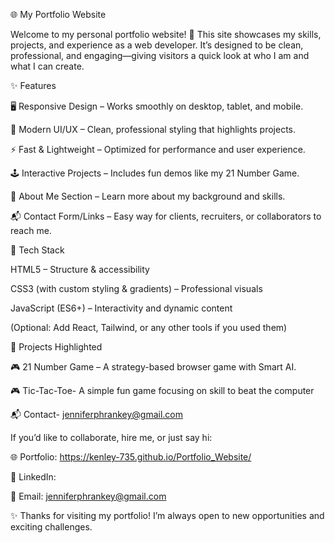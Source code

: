 🌐 My Portfolio Website

Welcome to my personal portfolio website! 🚀
This site showcases my skills, projects, and experience as a web developer. It’s designed to be clean, professional, and engaging—giving visitors a quick look at who I am and what I can create.

✨ Features

🖥️ Responsive Design – Works smoothly on desktop, tablet, and mobile.

🎨 Modern UI/UX – Clean, professional styling that highlights projects.

⚡ Fast & Lightweight – Optimized for performance and user experience.

🕹️ Interactive Projects – Includes fun demos like my 21 Number Game.

📄 About Me Section – Learn more about my background and skills.

📬 Contact Form/Links – Easy way for clients, recruiters, or collaborators to reach me.

🚀 Tech Stack

HTML5 – Structure & accessibility

CSS3 (with custom styling & gradients) – Professional visuals

JavaScript (ES6+) – Interactivity and dynamic content

(Optional: Add React, Tailwind, or any other tools if you used them)

📂 Projects Highlighted

🎮 21 Number Game – A strategy-based browser game with Smart AI.

🎮 Tic-Tac-Toe- A simple fun game focusing on skill to beat the computer

📬 Contact- jenniferphrankey@gmail.com

If you’d like to collaborate, hire me, or just say hi:

🌐 Portfolio: https://kenley-735.github.io/Portfolio_Website/

💼 LinkedIn: 

📧 Email: jenniferphrankey@gmail.com

✨ Thanks for visiting my portfolio! I’m always open to new opportunities and exciting challenges.
